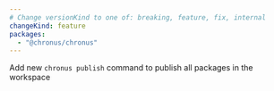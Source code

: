 ```yaml
---
# Change versionKind to one of: breaking, feature, fix, internal
changeKind: feature
packages:
  - "@chronus/chronus"
---
```


Add new `chronus publish` command to publish all packages in the workspace
